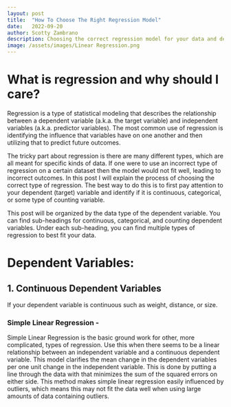 ```yaml
---
layout: post
title:  "How To Choose The Right Regression Model"
date:   2022-09-20
author: Scotty Zambrano
description: Choosing the correct regression model for your data and desired outcome.
image: /assets/images/Linear Regression.png
---
```


# What is regression and why should I care?

Regression is a type of statistical modeling that describes the relationship between a dependent variable (a.k.a. the target variable) and independent variables (a.k.a. predictor variables). The most common use of regression is identifying the influence that variables have on one another and then utilizing that to predict future outcomes. 

The tricky part about regression is there are many different types, which are all meant for specific kinds of data. If one were to use an incorrect type of regression on a certain dataset then the model would not fit well, leading to incorrect outcomes. In this post I will explain the process of choosing the correct type of regression. The best way to do this is to first pay attention to your dependent (target) variable and identify if it is continuous, categorical, or some type of counting variable. 

This post will be organized by the data type of the dependent variable. You can find sub-headings for continuous, categorical, and counting dependent variables. Under each sub-heading, you can find multiple types of regression to best fit your data. 

# Dependent Variables:

## 1. Continuous Dependent Variables

If your dependent variable is continuous such as weight, distance, or size.

### Simple Linear Regression - 
Simple Linear Regression is the basic ground work for other, more complicated, types of regression. Use this when there seems to be a linear relationship between an independent variable and a continuous dependent variable. This model clarifies the mean change in the dependent variables per one unit change in the independent variable. This is done by putting a line through the data with that minimizes the sum of the squared errors on either side. This method makes simple linear regression easily influenced by outliers, which means this may not fit the data well when using large amounts of data containing outliers. 

